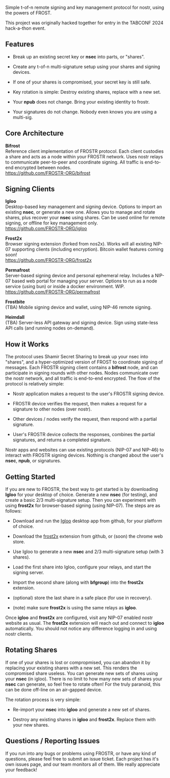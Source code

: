Simple t-of-n remote signing and key management protocol for nostr, using the powers of FROST.

This project was originally hacked together for entry in the TABCONF 2024 hack-a-thon event.

## Features

* Break up an existing secret key or **nsec** into parts, or "shares".

* Create any t-of-n multi-signature setup using your shares and signing devices.

* If one of your shares is compromised, your secret key is still safe.

* Key rotation is simple: Destroy existing shares, replace with a new set.

* Your **npub** does not change. Bring your existing identity to frostr.

* Your signatures do not change. Nobody even knows you are using a multi-sig.

## Core Architecture

**Bifrost**  
Reference client implementation of FROSTR protocol. Each client custodies a share and acts as a node within your FROSTR network. Uses nostr relays to communicate peer-to-peer and coordinate signing. All traffic is end-to-end encrypted between nodes.  
https://github.com/FROSTR-ORG/bifrost  

## Signing Clients

**Igloo**  
Desktop-based key management and signing device. Options to import an existing **nsec**, or generate a new one. Allows you to manage and rotate shares, plus recover your **nsec** using shares. Can be used online for remote signing, or offline for key management only.  
https://github.com/FROSTR-ORG/igloo  

**Frost2x**  
Browser signing extension (forked from nos2x). Works will all existing NIP-07 supporting clients (including encryption). Bitcoin wallet features coming soon!  
https://github.com/FROSTR-ORG/frost2x  

**Permafrost**  
Server-based signing device and personal ephemeral relay. Includes a NIP-07 based web portal for managing your server. Options to run as a node service (using bun) or inside a docker environment. WIP.  
https://github.com/FROSTR-ORG/permafrost  

**Frostbite**  
(TBA) Mobile signing device and wallet, using NIP-46 remote signing.  

**Heimdall**  
(TBA) Server-less API gateway and signing device. Sign using state-less API calls (and running nodes on-demand).  

## How it Works

The protocol uses Shamir Secret Sharing to break up your nsec into "shares", and a hyper-optimized version of FROST to coordinate signing of messages. Each FROSTR signing client contains a **bifrost** node, and can participate in signing rounds with other nodes. Nodes communicate over the nostr network, and all traffic is end-to-end encrypted. The flow of the protocol is relatively simple:

* Nostr application makes a request to the user's FROSTR signing device.

* FROSTR device verifies the request, then makes a request for a signature to other nodes (over nostr).

* Other devices / nodes verify the request, then respond with a partial signature.

* User's FROSTR device collects the responses, combines the partial signatures, and returns a completed signature.

Nostr apps and websites can use existing protocols (NIP-07 and NIP-46) to interact with FROSTR signing devices. Nothing is changed about the user's **nsec**, **npub**, or signatures.

## Getting Started

If you are new to FROSTR, the best way to get started is by downloading **Igloo** for your desktop of choice. Generate a new **nsec** (for testing), and create a basic 2/3 multi-signature setup. Then you can experiment with using **frost2x** for browser-based signing (using NIP-07). The steps are as follows:

* Download and run the [Igloo](https://github.com/FROSTR-ORG/igloo/releases) desktop app from github, for your platform of choice.

* Download the [frost2x](https://github.com/FROSTR-ORG/frost2x/releases) extension from github, or (soon) the chrome web store. 
  
* Use Igloo to generate a new **nsec** and 2/3 multi-signature setup (with 3 shares).

* Load the first share into Igloo, configure your relays, and start the signing server.

* Import the second share (along with **bfgroup**) into the **frost2x** extension.

* (optional) store the last share in a safe place (for use in recovery).

* (note) make sure **frost2x** is using the same relays as **igloo**.

Once **igloo** and **frost2x** are configured, visit any NIP-07 enabled nostr website as usual. The **frost2x** extension will reach out and connect to **igloo** automatically. You should not notice any difference logging in and using nostr clients.

## Rotating Shares

If one of your shares is lost or compropmised, you can abandon it by replacing your existing shares with a new set. This renders the compromised share useless. You can generate new sets of shares using your **nsec** (in igloo). There is no limit to how many new sets of shares your **nsec** can generate, so feel free to rotate often! For the truly paranoid, this can be done off-line on an air-gapped device.

The rotation process is very simple:

* Re-import your **nsec** into **igloo** and generate a new set of shares.

* Destroy any existing shares in **igloo** and **frost2x**. Replace them with your new shares.

## Questions / Reporting Issues

If you run into any bugs or problems using FROSTR, or have any kind of questions, please feel free to submit an issue ticket. Each project has it's own issues page, and our team monitors all of them. We really appreciate your feedback!
